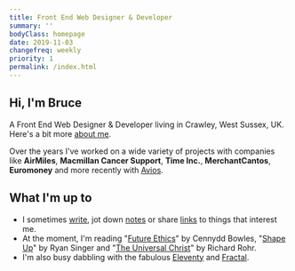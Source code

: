 ```yaml
---
title: Front End Web Designer & Developer
summary: ''
bodyClass: homepage
date: 2019-11-03
changefreq: weekly
priority: 1
permalink: /index.html
---
```


## Hi, I'm Bruce

A Front End Web Designer &amp; Developer living in Crawley, West Sussex, UK. Here's a bit more <a href="{{ '/about' | url }}">about me</a>.

Over the years I've worked on a wide variety of projects with companies like **AirMiles**, **Macmillan Cancer Support**, **Time Inc.**, **MerchantCantos**, **Euromoney** and more recently with <a href="https://aviosgroup.com/" rel="external">Avios</a>.

<h2 class="visuallyhidden">What I'm up to</h2>

<ul class="bio-extra">
	<li>I sometimes <a href="/writing/">write</a>, jot down <a href="/notes/">notes</a> or share <a href="/links/">links</a> to things that interest me.</li>
	<li>At the moment, I'm reading "<a href="https://www.future-ethics.com/" rel="external">Future Ethics</a>" by Cennydd Bowles, "<a href="https://basecamp.com/shapeup" rel="external">Shape Up</a>" by Ryan Singer and "<a href="https://universalchrist.cac.org/" rel="external">The Universal Christ</a>" by Richard Rohr.</li>
	<li>I'm also busy dabbling with the fabulous <a href="https://www.11ty.io/" rel="external">Eleventy</a> and <a href="https://fractal.build/" rel="external">Fractal</a>.</li>
</ul>

